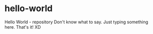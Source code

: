 # hello-world
Hello World - repository
Don't know what to say. Just typing something here.
That's it!
XD
